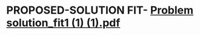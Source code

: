 # PROPOSED-SOLUTION FIT- [Problem solution_fit1 (1) (1).pdf](https://github.com/Srikamatchimahesh/PROPOSED-SOLUTION/files/9740146/Problem.solution_fit1.1.1.pdf)
